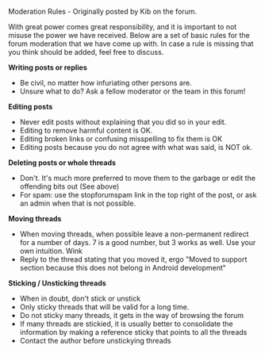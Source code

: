 Moderation Rules - Originally posted by Kib on the forum.

With great power comes great responsibility, and it is important to not misuse the power we have received.
Below are a set of basic rules for the forum moderation that we have come up with.
In case a rule is missing that you think should be added, feel free to discuss.

**Writing posts or replies**
- Be civil, no matter how infuriating other persons are. 
- Unsure what to do? Ask a fellow moderator or the team in this forum!

**Editing posts**
- Never edit posts without explaining that you did so in your edit.
- Editing to remove harmful content is OK.
- Editing broken links or confusing misspelling to fix them is OK
- Editing posts because you do not agree with what was said, is NOT ok.

**Deleting posts or whole threads**
- Don't. It's much more preferred to move them to the garbage or edit the offending bits out (See above)
- For spam: use the stopforumspam link in the top right of the post, or ask an admin when that is not possible.

**Moving threads**
- When moving threads, when possible leave a non-permanent redirect for a number of days. 7 is a good number, but 3 works as well. Use your own intuition. Wink
- Reply to the thread stating that you moved it, ergo "Moved to support section because this does not belong in Android development"

**Sticking / Unsticking threads**
- When in doubt, don't stick or unstick
- Only sticky threads that will be valid for a long time.
- Do not sticky many threads, it gets in the way of browsing the forum
- If many threads are stickied, it is usually better to consolidate the information by making a reference sticky that points to all the threads
- Contact the author before unstickying threads